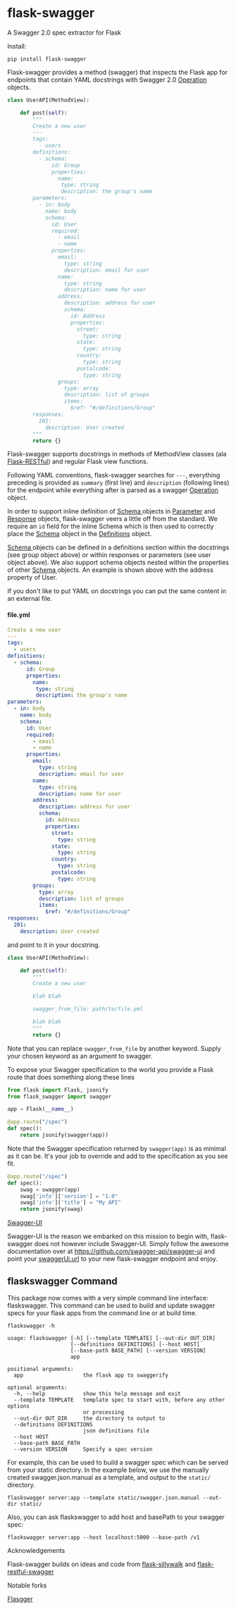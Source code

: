 # flask-swagger
A Swagger 2.0 spec extractor for Flask

Install:

```shell
pip install flask-swagger
```
Flask-swagger provides a method (swagger) that inspects the Flask app for endpoints that contain YAML docstrings with Swagger 2.0 [Operation](https://github.com/swagger-api/swagger-spec/blob/master/versions/2.0.md#operation-object) objects.

```python
class UserAPI(MethodView):

    def post(self):
        """
        Create a new user
        ---
        tags:
          - users
        definitions:
          - schema:
              id: Group
              properties:
                name:
                 type: string
                 description: the group's name
        parameters:
          - in: body
            name: body
            schema:
              id: User
              required:
                - email
                - name
              properties:
                email:
                  type: string
                  description: email for user
                name:
                  type: string
                  description: name for user
                address:
                  description: address for user
                  schema:
                    id: Address
                    properties:
                      street:
                        type: string
                      state:
                        type: string
                      country:
                        type: string
                      postalcode:
                        type: string
                groups:
                  type: array
                  description: list of groups
                  items:
                    $ref: "#/definitions/Group"
        responses:
          201:
            description: User created
        """
        return {}
```
Flask-swagger supports docstrings in methods of MethodView classes (ala [Flask-RESTful](https://github.com/flask-restful/flask-restful)) and regular Flask view functions.

Following YAML conventions, flask-swagger searches for `---`, everything preceding is provided as `summary` (first line) and `description` (following lines) for the endpoint while everything after is parsed as a swagger [Operation](https://github.com/swagger-api/swagger-spec/blob/master/versions/2.0.md#operation-object) object.

In order to support inline definition of [Schema ](https://github.com/swagger-api/swagger-spec/blob/master/versions/2.0.md#schemaObject) objects in [Parameter](https://github.com/swagger-api/swagger-spec/blob/master/versions/2.0.md#parameterObject)  and [Response](https://github.com/swagger-api/swagger-spec/blob/master/versions/2.0.md#responsesObject) objects, flask-swagger veers a little off from the standard. We require an `id` field for the inline Schema which is then used to correctly place the [Schema](https://github.com/swagger-api/swagger-spec/blob/master/versions/2.0.md#schemaObject) object in the [Definitions](https://github.com/swagger-api/swagger-spec/blob/master/versions/2.0.md#definitionsObject) object.


[Schema ](https://github.com/swagger-api/swagger-spec/blob/master/versions/2.0.md#schemaObject) objects can be defined in a definitions section within the docstrings (see group object above) or within responses or parameters (see user object above). We also support schema objects nested within the properties of other [Schema ](https://github.com/swagger-api/swagger-spec/blob/master/versions/2.0.md#schemaObject) objects. An example is shown above with the address property of User.

If you don't like to put YAML on docstrings you can put the same content in an external file.

#### file.yml
```yaml
Create a new user
---
tags:
  - users
definitions:
  - schema:
      id: Group
      properties:
        name:
         type: string
         description: the group's name
parameters:
  - in: body
    name: body
    schema:
      id: User
      required:
        - email
        - name
      properties:
        email:
          type: string
          description: email for user
        name:
          type: string
          description: name for user
        address:
          description: address for user
          schema:
            id: Address
            properties:
              street:
                type: string
              state:
                type: string
              country:
                type: string
              postalcode:
                type: string
        groups:
          type: array
          description: list of groups
          items:
            $ref: "#/definitions/Group"
responses:
  201:
    description: User created
```

and point to it in your docstring.

```python
class UserAPI(MethodView):

    def post(self):
        """
        Create a new user

        blah blah

        swagger_from_file: path/to/file.yml

        blah blah
        """
        return {}
```

Note that you can replace `swagger_from_file` by another keyword. Supply your chosen keyword as an argument to swagger. 


To expose your Swagger specification to the world you provide a Flask route that does something along these lines

```python
from flask import Flask, jsonify
from flask_swagger import swagger

app = Flask(__name__)

@app.route("/spec")
def spec():
    return jsonify(swagger(app))
```

Note that the Swagger specification returned by `swagger(app)` is as minimal as it can be. It's your job to override and add to the specification as you see fit.

```python
@app.route("/spec")
def spec():
    swag = swagger(app)
    swag['info']['version'] = "1.0"
    swag['info']['title'] = "My API"
    return jsonify(swag)
```


[Swagger-UI](https://github.com/swagger-api/swagger-ui)

Swagger-UI is the reason we embarked on this mission to begin with, flask-swagger does not however include Swagger-UI. Simply follow the awesome documentation over at https://github.com/swagger-api/swagger-ui and point your [swaggerUi.url](https://github.com/swagger-api/swagger-ui#swaggerui) to your new flask-swagger endpoint and enjoy.

## flaskswagger Command
This package now comes with a very simple command line interface: flaskswagger. This command can be used to build and update swagger specs for your flask apps from the command line or at build time.

```shell
flaskswagger -h
```

```
usage: flaskswagger [-h] [--template TEMPLATE] [--out-dir OUT_DIR]
                    [--definitions DEFINITIONS] [--host HOST]
                    [--base-path BASE_PATH] [--version VERSION]
                    app

positional arguments:
  app                   the flask app to swaggerify

optional arguments:
  -h, --help            show this help message and exit
  --template TEMPLATE   template spec to start with, before any other options
                        or processing
  --out-dir OUT_DIR     the directory to output to
  --definitions DEFINITIONS
                        json definitions file
  --host HOST
  --base-path BASE_PATH
  --version VERSION     Specify a spec version

```

For example, this can be used to build a swagger spec which can be served from your static directory. In the example below, we use the manually created swagger.json.manual as a template, and output to the `static/` directory.

```shell
flaskswagger server:app --template static/swagger.json.manual --out-dir static/
```
Also, you can ask flaskswagger to add host and basePath to your swagger spec:  

```shell
flaskswagger server:app --host localhost:5000 --base-path /v1
```

Acknowledgements

Flask-swagger builds on ideas and code from [flask-sillywalk](https://github.com/hobbeswalsh/flask-sillywalk) and [flask-restful-swagger](https://github.com/rantav/flask-restful-swagger)

Notable forks

[Flasgger](https://github.com/rochacbruno/flasgger)
